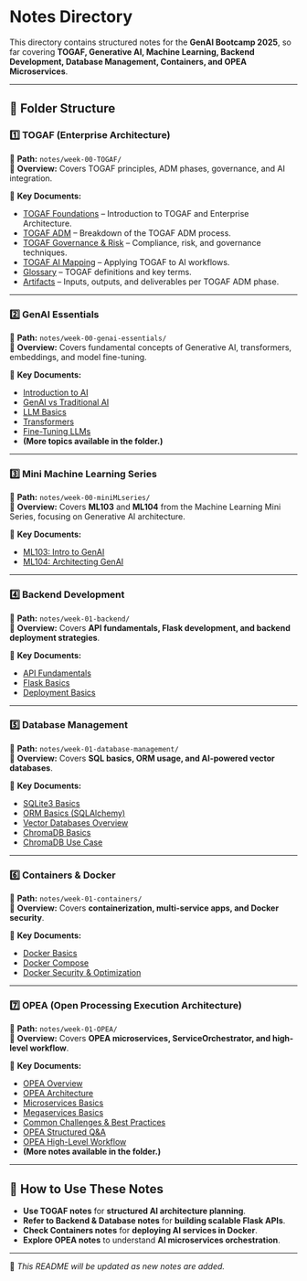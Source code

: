 # Notes Directory

This directory contains structured notes for the **GenAI Bootcamp 2025**, so far covering **TOGAF, Generative AI, Machine Learning, Backend Development, Database Management, Containers, and OPEA Microservices**.

---

## 📂 Folder Structure

### **1️⃣ TOGAF (Enterprise Architecture)**

📍 **Path:** `notes/week-00-TOGAF/`  
📖 **Overview:** Covers TOGAF principles, ADM phases, governance, and AI integration.

🔹 **Key Documents:**

- [TOGAF Foundations](./week-00-TOGAF/01-togaf-foundations.md) – Introduction to TOGAF and Enterprise Architecture.
- [TOGAF ADM](./week-00-TOGAF/02-togaf-architecture.md) – Breakdown of the TOGAF ADM process.
- [TOGAF Governance & Risk](./week-00-TOGAF/03-togaf-governance-risk-techniques.md) – Compliance, risk, and governance techniques.
- [TOGAF AI Mapping](./week-00-TOGAF/togaf-ai-mapping.md) – Applying TOGAF to AI workflows.
- [Glossary](./week-00-TOGAF/glossary.md) – TOGAF definitions and key terms.
- [Artifacts](./week-00-TOGAF/togaf-artifacts.md) – Inputs, outputs, and deliverables per TOGAF ADM phase.

---

### **2️⃣ GenAI Essentials**

📍 **Path:** `notes/week-00-genai-essentials/`  
📖 **Overview:** Covers fundamental concepts of Generative AI, transformers, embeddings, and model fine-tuning.

🔹 **Key Documents:**

- [Introduction to AI](./week-00-genai-essentials/01-introduction-to-ai.md)
- [GenAI vs Traditional AI](./week-00-genai-essentials/02-genai-vs-traditional-ai.md)
- [LLM Basics](./week-00-genai-essentials/03-llm-basics.md)
- [Transformers](./week-00-genai-essentials/04-transformers.md)
- [Fine-Tuning LLMs](./week-00-genai-essentials/08-fine-tuning-llms.md)
- **(More topics available in the folder.)**

---

### **3️⃣ Mini Machine Learning Series**

📍 **Path:** `notes/week-00-miniMLseries/`  
📖 **Overview:** Covers **ML103** and **ML104** from the Machine Learning Mini Series, focusing on Generative AI architecture.

🔹 **Key Documents:**

- [ML103: Intro to GenAI](./week-00-miniMLseries/ml103-intro-to-genai.md)
- [ML104: Architecting GenAI](./week-00-miniMLseries/ml104-architecting-genai.md)

---

### **4️⃣ Backend Development**

📍 **Path:** `notes/week-01-backend/`  
📖 **Overview:** Covers **API fundamentals, Flask development, and backend deployment strategies**.

🔹 **Key Documents:**

- [API Fundamentals](./week-01-backend/api-fundamentals.md)
- [Flask Basics](./week-01-backend/flask-basics.md)
- [Deployment Basics](./week-01-backend/deployment-basics.md)

---

### **5️⃣ Database Management**

📍 **Path:** `notes/week-01-database-management/`  
📖 **Overview:** Covers **SQL basics, ORM usage, and AI-powered vector databases**.

🔹 **Key Documents:**

- [SQLite3 Basics](./week-01-database-management/sql3-basics.md)
- [ORM Basics (SQLAlchemy)](./week-01-database-management/orm-basics.md)
- [Vector Databases Overview](./week-01-database-management/vector-databases.md)
- [ChromaDB Basics](./week-01-database-management/chromadb-basics.md)
- [ChromaDB Use Case](./week-01-database-management/chromadb-use-case.md)

---

### **6️⃣ Containers & Docker**

📍 **Path:** `notes/week-01-containers/`  
📖 **Overview:** Covers **containerization, multi-service apps, and Docker security**.

🔹 **Key Documents:**

- [Docker Basics](./week-01-containers/docker-basics.md)
- [Docker Compose](./week-01-containers/docker-compose.md)
- [Docker Security & Optimization](./week-01-containers/docker-security-optimization.md)

---

### **7️⃣ OPEA (Open Processing Execution Architecture)**

📍 **Path:** `notes/week-01-OPEA/`  
📖 **Overview:** Covers **OPEA microservices, ServiceOrchestrator, and high-level workflow**.

🔹 **Key Documents:**

- [OPEA Overview](./week-01-opea/01-opea-overview.md)
- [OPEA Architecture](./week-01-opea/02-opea-architecture-overview.md)
- [Microservices Basics](./week-01-opea/03-opea-microservices-basics.md)
- [Megaservices Basics](./week-01-opea/06-opea-megaservices-basics.md)
- [Common Challenges & Best Practices](./week-01-opea/09-opea-common-challenges-best-practices.md)
- [OPEA Structured Q&A](./week-01-opea/13-opea-qna.md)
- [OPEA High-Level Workflow](./week-01-opea/14-opea-workflow.md)
- **(More notes available in the folder.)**

---

## 🔗 **How to Use These Notes**

- **Use TOGAF notes** for **structured AI architecture planning**.
- **Refer to Backend & Database notes** for **building scalable Flask APIs**.
- **Check Containers notes** for **deploying AI services in Docker**.
- **Explore OPEA notes** to understand **AI microservices orchestration**.

---

📌 _This README will be updated as new notes are added._
